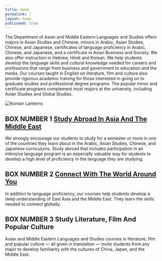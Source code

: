 ```yaml
---
title: Home
permalink: /
layout: home
published: true
---
```


The Department of Asian and Middle Eastern Languages and Studies offers majors in Asian Studies and Chinese, minors in Arabic, Asian Studies, Chinese, and Japanese, certificates of language proficiency in Arabic, Chinese, and Japanese, and a certificate in Asian Business and Society. We also offer instruction in Hebrew, Hindi and Korean. We help students develop the language skills and cultural knowledge needed for careers and professions that range from business and government to education and the media. Our courses taught in English on literature, film and culture also provide rigorous academic training for those interested in going on to graduate studies and professional degree programs. The popular minor and certificate programs complement most majors at the university, including Asian Studies and Global Studies.

![Korean Lanterns]({{site.baseurl}}/media/iStock_Korean%20Lanterns.jpg)

## BOX NUMBER 1 [Study Abroad In Asia And The Middle East](http://studyabroad.temple.edu/) 

We strongly encourage our students to study for a  semester or more in one of the countries they learn about  in the Arabic, Asian Studies, Chinese, and Japanese  curriculums.  Study abroad that includes participation in an intensive language program is an especially valuable way for students to develop a high level of proficiency in the  language they are studying.

## BOX NUMBER 2 [Connect With The World Around You](https://www.ciee.org/)

In addition to language proficiency, our courses help  students develop a deep understanding of East Asia and the Middle East. They learn the skills needed to connect globally.

## BOX NUMBER 3 Study Literature, Film And Popular Culture

Asian and Middle Eastern Languages and Studies courses in literature, film and popular culture — all given in translation — invite students from any major to develop familiarity with the cultures of China, Japan, and the Middle East.
